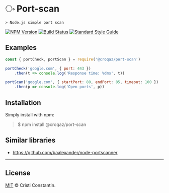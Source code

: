 # ං Port-scan

	> Node.js simple port scan

  [![NPM Version][npm-image]][npm-url]
  [![Build Status][build-image]][build-url]
  [![Standard Style Guide][style-image]][style-url]


## Examples

```js
const { portCheck, portScan } = require('@croqaz/port-scan')

portCheck('google.com', { port: 443 })
	.then(t => console.log('Response time: %dms', t))

portScan('google.com', { startPort: 80, endPort: 85, timeout: 100 })
	.then(p => console.log('Open ports', p))
```


## Installation

Simply install with npm:

> $ npm install @croqaz/port-scan


## Similar libraries

* https://github.com/baalexander/node-portscanner


-----

## License

[MIT](LICENSE) © Cristi Constantin.


[npm-image]: https://img.shields.io/npm/v/@croqaz/port-scan.svg
[npm-url]: https://www.npmjs.com/package/@croqaz/port-scan
[build-image]: https://travis-ci.org/croqaz/port-scan.svg?branch=master
[build-url]: https://travis-ci.org/croqaz/port-scan
[style-image]: https://img.shields.io/badge/code_style-standard-brightgreen.svg
[style-url]: https://standardjs.com

